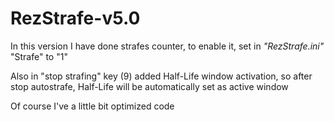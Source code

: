 # RezStrafe-v5.0
In this version I have done strafes counter, to enable it, set in *"RezStrafe.ini"* "Strafe" to "1"

Also in "stop strafing" key (9) added Half-Life window activation, so after stop autostrafe, Half-Life will be automatically set as active window

Of course I've a little bit optimized code
